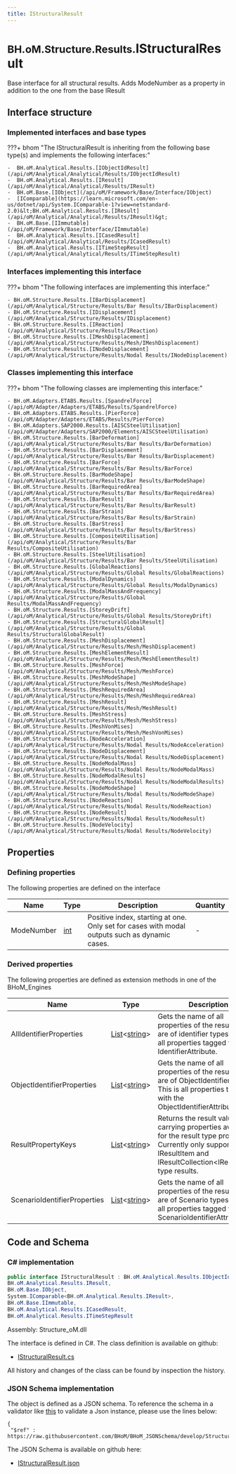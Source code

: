 ```yaml
---
title: IStructuralResult
---
```


# <small>BH.oM.Structure.Results.</small>**IStructuralResult**

Base interface for all structural results. Adds ModeNumber as a property in addition to the one from the base IResult

## Interface structure

### Implemented interfaces and base types

???+ bhom "The IStructuralResult is inheriting from the following base type(s) and implements the following interfaces:"

    -  BH.oM.Analytical.Results.[IObjectIdResult](/api/oM/Analytical/Analytical/Results/IObjectIdResult)
    -  BH.oM.Analytical.Results.[IResult](/api/oM/Analytical/Analytical/Results/IResult)
    -  BH.oM.Base.[IObject](/api/oM/Framework/Base/Interface/IObject)
    -  [IComparable](https://learn.microsoft.com/en-us/dotnet/api/System.IComparable-1?view=netstandard-2.0)&lt;BH.oM.Analytical.Results.[IResult](/api/oM/Analytical/Analytical/Results/IResult)&gt;
    -  BH.oM.Base.[IImmutable](/api/oM/Framework/Base/Interface/IImmutable)
    -  BH.oM.Analytical.Results.[ICasedResult](/api/oM/Analytical/Analytical/Results/ICasedResult)
    -  BH.oM.Analytical.Results.[ITimeStepResult](/api/oM/Analytical/Analytical/Results/ITimeStepResult)


### Interfaces implementing this interface

???+ bhom "The following interfaces are implementing this interface:"

    - BH.oM.Structure.Results.[IBarDisplacement](/api/oM/Analytical/Structure/Results/Bar Results/IBarDisplacement)
    - BH.oM.Structure.Results.[IDisplacement](/api/oM/Analytical/Structure/Results/IDisplacement)
    - BH.oM.Structure.Results.[IReaction](/api/oM/Analytical/Structure/Results/IReaction)
    - BH.oM.Structure.Results.[IMeshDisplacement](/api/oM/Analytical/Structure/Results/Mesh/IMeshDisplacement)
    - BH.oM.Structure.Results.[INodeDisplacement](/api/oM/Analytical/Structure/Results/Nodal Results/INodeDisplacement)


### Classes implementing this interface

???+ bhom "The following classes are implementing this interface:"

    - BH.oM.Adapters.ETABS.Results.[SpandrelForce](/api/oM/Adapter/Adapters/ETABS/Results/SpandrelForce)
    - BH.oM.Adapters.ETABS.Results.[PierForce](/api/oM/Adapter/Adapters/ETABS/Results/PierForce)
    - BH.oM.Adapters.SAP2000.Results.[AISCSteelUtilisation](/api/oM/Adapter/Adapters/SAP2000/Elements/AISCSteelUtilisation)
    - BH.oM.Structure.Results.[BarDeformation](/api/oM/Analytical/Structure/Results/Bar Results/BarDeformation)
    - BH.oM.Structure.Results.[BarDisplacement](/api/oM/Analytical/Structure/Results/Bar Results/BarDisplacement)
    - BH.oM.Structure.Results.[BarForce](/api/oM/Analytical/Structure/Results/Bar Results/BarForce)
    - BH.oM.Structure.Results.[BarModeShape](/api/oM/Analytical/Structure/Results/Bar Results/BarModeShape)
    - BH.oM.Structure.Results.[BarRequiredArea](/api/oM/Analytical/Structure/Results/Bar Results/BarRequiredArea)
    - BH.oM.Structure.Results.[BarResult](/api/oM/Analytical/Structure/Results/Bar Results/BarResult)
    - BH.oM.Structure.Results.[BarStrain](/api/oM/Analytical/Structure/Results/Bar Results/BarStrain)
    - BH.oM.Structure.Results.[BarStress](/api/oM/Analytical/Structure/Results/Bar Results/BarStress)
    - BH.oM.Structure.Results.[CompositeUtilisation](/api/oM/Analytical/Structure/Results/Bar Results/CompositeUtilisation)
    - BH.oM.Structure.Results.[SteelUtilisation](/api/oM/Analytical/Structure/Results/Bar Results/SteelUtilisation)
    - BH.oM.Structure.Results.[GlobalReactions](/api/oM/Analytical/Structure/Results/Global Results/GlobalReactions)
    - BH.oM.Structure.Results.[ModalDynamics](/api/oM/Analytical/Structure/Results/Global Results/ModalDynamics)
    - BH.oM.Structure.Results.[ModalMassAndFrequency](/api/oM/Analytical/Structure/Results/Global Results/ModalMassAndFrequency)
    - BH.oM.Structure.Results.[StoreyDrift](/api/oM/Analytical/Structure/Results/Global Results/StoreyDrift)
    - BH.oM.Structure.Results.[StructuralGlobalResult](/api/oM/Analytical/Structure/Results/Global Results/StructuralGlobalResult)
    - BH.oM.Structure.Results.[MeshDisplacement](/api/oM/Analytical/Structure/Results/Mesh/MeshDisplacement)
    - BH.oM.Structure.Results.[MeshElementResult](/api/oM/Analytical/Structure/Results/Mesh/MeshElementResult)
    - BH.oM.Structure.Results.[MeshForce](/api/oM/Analytical/Structure/Results/Mesh/MeshForce)
    - BH.oM.Structure.Results.[MeshModeShape](/api/oM/Analytical/Structure/Results/Mesh/MeshModeShape)
    - BH.oM.Structure.Results.[MeshRequiredArea](/api/oM/Analytical/Structure/Results/Mesh/MeshRequiredArea)
    - BH.oM.Structure.Results.[MeshResult](/api/oM/Analytical/Structure/Results/Mesh/MeshResult)
    - BH.oM.Structure.Results.[MeshStress](/api/oM/Analytical/Structure/Results/Mesh/MeshStress)
    - BH.oM.Structure.Results.[MeshVonMises](/api/oM/Analytical/Structure/Results/Mesh/MeshVonMises)
    - BH.oM.Structure.Results.[NodeAcceleration](/api/oM/Analytical/Structure/Results/Nodal Results/NodeAcceleration)
    - BH.oM.Structure.Results.[NodeDisplacement](/api/oM/Analytical/Structure/Results/Nodal Results/NodeDisplacement)
    - BH.oM.Structure.Results.[NodeModalMass](/api/oM/Analytical/Structure/Results/Nodal Results/NodeModalMass)
    - BH.oM.Structure.Results.[NodeModalResults](/api/oM/Analytical/Structure/Results/Nodal Results/NodeModalResults)
    - BH.oM.Structure.Results.[NodeModeShape](/api/oM/Analytical/Structure/Results/Nodal Results/NodeModeShape)
    - BH.oM.Structure.Results.[NodeReaction](/api/oM/Analytical/Structure/Results/Nodal Results/NodeReaction)
    - BH.oM.Structure.Results.[NodeResult](/api/oM/Analytical/Structure/Results/Nodal Results/NodeResult)
    - BH.oM.Structure.Results.[NodeVelocity](/api/oM/Analytical/Structure/Results/Nodal Results/NodeVelocity)


## Properties



### Defining properties

The following properties are defined on the interface

| Name             | Type             | Description      | Quantity         |
|------------------|------------------|------------------|------------------|
| ModeNumber | [int](https://learn.microsoft.com/en-us/dotnet/api/System.Int32?view=netstandard-2.0) | Positive index, starting at one. Only set for cases with modal outputs such as dynamic cases. | - |


### Derived properties

The following properties are defined as extension methods in one of the BHoM_Engines

| Name             | Type             | Description      | Quantity         | Engine           |
|------------------|------------------|------------------|------------------|------------------|
| AllIdentifierProperties | [List](https://learn.microsoft.com/en-us/dotnet/api/System.Collections.Generic.List-1?view=netstandard-2.0)&lt;[string](https://learn.microsoft.com/en-us/dotnet/api/System.String?view=netstandard-2.0)&gt; | Gets the name of all properties of the result that are of identifier types. This is all properties tagged with any IdentifierAttribute. | - | Results_Engine |
| ObjectIdentifierProperties | [List](https://learn.microsoft.com/en-us/dotnet/api/System.Collections.Generic.List-1?view=netstandard-2.0)&lt;[string](https://learn.microsoft.com/en-us/dotnet/api/System.String?view=netstandard-2.0)&gt; | Gets the name of all properties of the result that are of ObjectIdentifier types. This is all properties tagged with the ObjectIdentifierAttribute. | - | Results_Engine |
| ResultPropertyKeys | [List](https://learn.microsoft.com/en-us/dotnet/api/System.Collections.Generic.List-1?view=netstandard-2.0)&lt;[string](https://learn.microsoft.com/en-us/dotnet/api/System.String?view=netstandard-2.0)&gt; | Returns the result value carrying properties available for the result type provided. Currently only supported for IResultItem and IResultCollection&lt;IResultItem&gt; type results. | - | Results_Engine |
| ScenarioIdentifierProperties | [List](https://learn.microsoft.com/en-us/dotnet/api/System.Collections.Generic.List-1?view=netstandard-2.0)&lt;[string](https://learn.microsoft.com/en-us/dotnet/api/System.String?view=netstandard-2.0)&gt; | Gets the name of all properties of the result that are of Scenario types. This is all properties tagged with the ScenarioIdentifierAttribute. | - | Results_Engine |


## Code and Schema

### C# implementation

``` C# title="C#"
public interface IStructuralResult : BH.oM.Analytical.Results.IObjectIdResult,
BH.oM.Analytical.Results.IResult,
BH.oM.Base.IObject,
System.IComparable<BH.oM.Analytical.Results.IResult>,
BH.oM.Base.IImmutable,
BH.oM.Analytical.Results.ICasedResult,
BH.oM.Analytical.Results.ITimeStepResult
```

Assembly: Structure_oM.dll

The interface is defined in C#. The class definition is available on github:

- [IStructuralResult.cs](https://github.com/BHoM/BHoM/blob/develop/Structure_oM/Results\IStructuralResult.cs)

All history and changes of the class can be found by inspection the history.
### JSON Schema implementation

The object is defined as a JSON schema. To reference the schema in a validator like [this](https://www.jsonschemavalidator.net/) to validate a Json instance, please use the lines below:

``` { .json .copy .select } title="JSON Schema"
{
 "$ref" : https://raw.githubusercontent.com/BHoM/BHoM_JSONSchema/develop/Structure_oM/Results/IStructuralResult.json}
```

The JSON Schema is available on github here:

- [IStructuralResult.json](https://github.com/BHoM/BHoM_JSONSchema/blob/develop/Structure_oM/Results/IStructuralResult.json)

